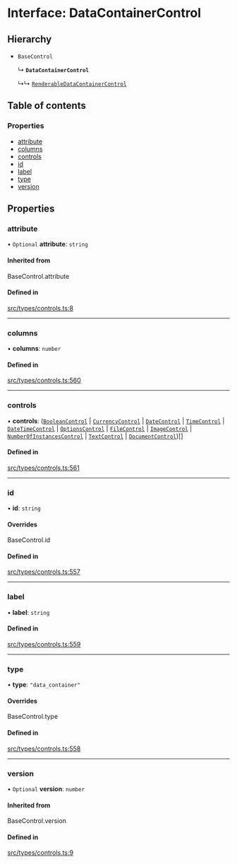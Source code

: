 # Interface: DataContainerControl

## Hierarchy

- `BaseControl`

  ↳ **`DataContainerControl`**

  ↳↳ [`RenderableDataContainerControl`](../wiki/RenderableDataContainerControl)

## Table of contents

### Properties

- [attribute](../wiki/DataContainerControl#attribute)
- [columns](../wiki/DataContainerControl#columns)
- [controls](../wiki/DataContainerControl#controls)
- [id](../wiki/DataContainerControl#id)
- [label](../wiki/DataContainerControl#label)
- [type](../wiki/DataContainerControl#type)
- [version](../wiki/DataContainerControl#version)

## Properties

### attribute

• `Optional` **attribute**: `string`

#### Inherited from

BaseControl.attribute

#### Defined in

[src/types/controls.ts:8](https://github.com/decisively-io/interview-sdk/blob/88201aefe0053753c57ed3533baaa60dd3f28a04/src/types/controls.ts#L8)

___

### columns

• **columns**: `number`

#### Defined in

[src/types/controls.ts:560](https://github.com/decisively-io/interview-sdk/blob/88201aefe0053753c57ed3533baaa60dd3f28a04/src/types/controls.ts#L560)

___

### controls

• **controls**: ([`BooleanControl`](../wiki/BooleanControl) \| [`CurrencyControl`](../wiki/CurrencyControl) \| [`DateControl`](../wiki/DateControl) \| [`TimeControl`](../wiki/TimeControl) \| [`DateTimeControl`](../wiki/DateTimeControl) \| [`OptionsControl`](../wiki/OptionsControl) \| [`FileControl`](../wiki/FileControl) \| [`ImageControl`](../wiki/ImageControl) \| [`NumberOfInstancesControl`](../wiki/NumberOfInstancesControl) \| [`TextControl`](../wiki/TextControl) \| [`DocumentControl`](../wiki/DocumentControl))[]

#### Defined in

[src/types/controls.ts:561](https://github.com/decisively-io/interview-sdk/blob/88201aefe0053753c57ed3533baaa60dd3f28a04/src/types/controls.ts#L561)

___

### id

• **id**: `string`

#### Overrides

BaseControl.id

#### Defined in

[src/types/controls.ts:557](https://github.com/decisively-io/interview-sdk/blob/88201aefe0053753c57ed3533baaa60dd3f28a04/src/types/controls.ts#L557)

___

### label

• **label**: `string`

#### Defined in

[src/types/controls.ts:559](https://github.com/decisively-io/interview-sdk/blob/88201aefe0053753c57ed3533baaa60dd3f28a04/src/types/controls.ts#L559)

___

### type

• **type**: ``"data_container"``

#### Overrides

BaseControl.type

#### Defined in

[src/types/controls.ts:558](https://github.com/decisively-io/interview-sdk/blob/88201aefe0053753c57ed3533baaa60dd3f28a04/src/types/controls.ts#L558)

___

### version

• `Optional` **version**: `number`

#### Inherited from

BaseControl.version

#### Defined in

[src/types/controls.ts:9](https://github.com/decisively-io/interview-sdk/blob/88201aefe0053753c57ed3533baaa60dd3f28a04/src/types/controls.ts#L9)

